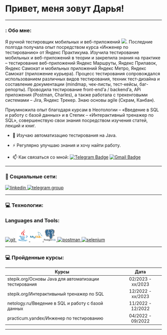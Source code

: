 
# Привет, меня зовут Дарья!

---

### : Обо мне:

Я ручной тестировщик мобильных и веб-приложений <img src="https://media.giphy.com/media/WUlplcMpOCEmTGBtBW/giphy.gif" width="30px">. Последние полгода получала опыт посредством курса «Инженер по тестированию» от Яндекс Практикума. Изучила тестирование мобильных и веб-приложений в теории и закрепила знания на практике – тестирование веб-приложений Яндекс Маршруты, Яндекс Прилавок, Яндекс Самокат и мобильных приложений Яндекс Метро, Яндекс Самокат (приложение курьера). Процесс тестирования сопровождался использованием различных видов тестирования, техник тест-дизайна и составление документации (mindmap, чек-листы, тест-кейсы, баг-репорты). Проводила тестирование front-end’а / backend’а, APi приложения (Postman, Charles), а также работала с трекенговыми системами – Jira, Яндекс Трекер. Знаю основы agile (Скрам, Канбан).

Приумножила опыт благодаря курсам в Неотологии – «Введение в SQL и работу с базой данных» и в Степик – «Интерактивный тренажер по SQL», совершенствую свои знания посредством изучения статей, лекций и книг. 


- :telescope: Изучаю автоматизацию тестирования на Java. 

- :zap: Регулярно улучшаю знания и хочу найти работу.

- :mailbox: Как связаться со мной: [![Telegram Badge](https://img.shields.io/badge/-filimonovalexey-blue?style=flat&logo=Telegram&logoColor=white)](https://t.me/daria_mezentseva) [![Gmail Badge](https://img.shields.io/badge/-Gmail-red?style=flat&logo=Gmail&logoColor=white)](mailto:mezentseva.daria96@gmail.com)

---

### 🤝 Социальные сети: 

  <div id="badges">
    <a href="https://www.linkedin.com/in/дарья-мезенцева-09a64b256/" target="_blank">
      <img src="https://cdn-icons-png.flaticon.com/512/2504/2504799.png" width="40" height="40" alt="linkedin" />
    </a>
    <a href="https://t.me/daria_mezentseva" target="_blank">
      <img src="https://cdn-icons-png.flaticon.com/512/2111/2111646.png" width="40" height="40" alt="telegram group" />
    </a>
  </div>

---

### 💻 Технологии:

<h3 align="left">Languages and Tools:</h3>
<a href="https://git-scm.com/" target="_blank" rel="noreferrer"> <img src="https://www.vectorlogo.zone/logos/git-scm/git-scm-icon.svg" alt="git" width="40" height="40"/> 
</a> 
<a href="https://www.java.com" target="_blank" rel="noreferrer"> <img src="https://raw.githubusercontent.com/devicons/devicon/master/icons/java/java-original.svg" alt="java" width="40" height="40"/> 
</a> 
<a href="https://www.mysql.com/" target="_blank" rel="noreferrer"> <img src="https://raw.githubusercontent.com/devicons/devicon/master/icons/mysql/mysql-original-wordmark.svg" alt="mysql" width="40" height="40"/> 
</a> 
<a href="https://www.postgresql.org" target="_blank" rel="noreferrer"> <img src="https://raw.githubusercontent.com/devicons/devicon/master/icons/postgresql/postgresql-original-wordmark.svg" alt="postgresql" width="40" height="40"/> 
</a> 
<a href="https://postman.com" target="_blank" rel="noreferrer"> <img src="https://www.vectorlogo.zone/logos/getpostman/getpostman-icon.svg" alt="postman" width="40" height="40"/> 
</a> 
<a href="https://www.selenium.dev" target="_blank" rel="noreferrer"> <img src="https://raw.githubusercontent.com/detain/svg-logos/780f25886640cef088af994181646db2f6b1a3f8/svg/selenium-logo.svg" alt="selenium" width="40" height="40"/> 
</a> 
</p>

---

### 💻 Пройденные курсы:

| Курсы                                                           | Дата              |
| ----------------------------------------------------------------| :---------------: |
| stepik.org/Основы Java для автоматизации тестирования           | 02/2023 - xx/2023 |
| stepik.org/Интерактивыный тренажер по SQL                       | 12/2022 - xx/2023 |
| netology.ru/Введение в SQL и работу с базой данных              | 11/2022 - 12/2022 |                
| practicum.yandex/Инженер по тестированию                        | 04/2022 - 09/2022 |

---
